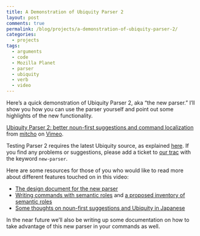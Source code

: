 ```yaml
---
title: A Demonstration of Ubiquity Parser 2
layout: post
comments: true
permalink: /blog/projects/a-demonstration-of-ubiquity-parser-2/
categories:
  - projects
tags:
  - arguments
  - code
  - Mozilla Planet
  - parser
  - ubiquity
  - verb
  - video
---
```

Here&#8217;s a quick demonstration of Ubiquity Parser 2, aka &#8220;the new parser.&#8221; I&#8217;ll show you how you can use the parser yourself and point out some highlights of the new functionality.

  
[Ubiquity Parser 2: better noun-first suggestions and command localization][1] from [mitcho][2] on [Vimeo][3].

<!--more-->

Testing Parser 2 requires the latest Ubiquity source, as explained [here][4]. If you find any problems or suggestions, please add a ticket to [our trac][5] with the keyword `new-parser`.

Here are some resources for those of you who would like to read more about different features touched on in this video:

*   [The design document for the new parser][6]
*   [Writing commands with semantic roles][7] and [a proposed inventory of semantic roles][8]
*   [Some thoughts on noun-first suggestions and Ubiquity in Japanese][9]

In the near future we&#8217;ll also be writing up some documentation on how to take advantage of this new parser in your commands as well.

 [1]: http://vimeo.com/4307110
 [2]: http://vimeo.com/mitchoyoshitaka
 [3]: http://vimeo.com
 [4]: https://wiki.mozilla.org/Labs/Ubiquity/Ubiquity_0.1_Development_Tutorial
 [5]: http://ubiquity.mozilla.com/trac/
 [6]: https://wiki.mozilla.org/User:Mitcho/ParserTNG
 [7]: http://mitcho.com/blog/projects/writing-commands-with-semantic-roles/
 [8]: http://mitcho.com/blog/projects/rolling-out-the-roles/
 [9]: http://mitcho.com/blog/projects/ubiquity-in-firefox-japanese/